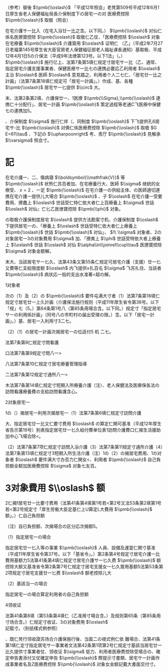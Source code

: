 （参考）替後 $\\pmb{\\oslash}$ 「平成12年照会」老凳第509号平成12年6月1日厚生省老人保健福祉局長介保制度下の居宅一の对 医療费控除 $\\pmb{\\oslash}$ 取极（照会）

在宅介護サ一比入（在宅入浴廿一比之含。以下同。） $\\pmb{\\oslash}$ 对仙仁係名医撩寶控除 $\\pmb{\\oslash}$ 取极仁乙仗、「医療费控除 $\\oslash$ 对象在宅療養 $\\pmb{\\oslash}$ 介護寳用 $\\oslash$ 证明仁 （乙」（平成2年7月27日老福第145号厚生省大臣官房老人保健福征部老人福祉课長通知）基取极、平成12年4月1日5の介保法（平成9年法律第123号。以下1法」（。） $\\pmb{\\oslash}$ 施行亿上、法第7条第5填仁规定寸居宅サ一比（乙、通常、指定居宅介護支援事業者、保健医療サ一比七の連携必要応乙利用者 $\\oslash$ 主治 $\\oslash$ 医師 $\\oslash$ 意見踏之、利用者个人二七仁、「居宅廿一比之計画」（法第7条第18填仁规定可「居宅一計画」。）作成、基、各種 $\\pmb{\\oslash}$ 居宅サ一匕提供 $\\circ$ 大。

末、法第2条第2填、介護保廿一、1医撩 $\\pmb{\\Sigma},\\pmb{\\oslash}$ 連携仁十分配行」、居宅一計画 $\\pmb{\\oslash}$ 策定過程等老通C飞医療中保健七の連携加5。

、介保制度 $\\sigma$ 施行仁伴（、同制度 $\\pmb{\\oslash}$ 下飞提供孔6居宅サ-比 $\\pmb{\\oslash}$ 对俩仁係医療费控除 $\\pmb{\\oslash}$ 取极 $G E=61\\tau$ 、下記の $\\upharpoonright$ 考、责厅 $\\pmb{\\oslash}$ 見解承 $\\varsigma$ 照会寸。

# 記

在宅介護一、二、傷病寝 $\\boldsymbol{\\mathfrak{V}}$ 等 $\\pmb{\\oslash}$ 状熊仁苏百者加、在宅療養行大、医師 $\\sigma$ 继統的女療受、 $x=2$ 、一定 $\\pmb{\\oslash}$ 在宅介護一の供給主体、の医師適切連携在宅介護一提供儿大場合 $\\pmb{\\oslash}$ 、子 $\\oslash$ 在宅介護一受要費用、撩蠢上 $\\oslash$ 世話受仁特仁依大者仁上百療養上 $\\sigma$ 世話 $\\oslash$ 对仙』亡匕乙医燎寶控除 $\\pmb{\\phi}$ 对象。

の取极介護保制度居宅 $\\oslash$ 提供方法勘案寸机、介護保制度 $\\oslash$ 下提供居宅一の、「療養上 $\\oslash$ 世話受特仁依大者仁上療養上 $\\pmb{\\oslash}$ 世話 $\\pmb{\\oslash}$ 对仙」、 $1\ \\sigma$ 对象者、2の对象居宅一3の对象費用 $\\sigma$ 加、「撩粪上 $\\phi$ 世話受特依大者上療養上 $\\oslash$ 世話 $\\oslash$ 对仙 $\\alpha\\in\\joinrel\\cup\\tau$ 医撩寶控除 $\\sigma$ 对象金额解。

末大、当該居宅サ一匕久、法第43条又第55条仁规定可居宅介護（支援）廿一匕又費等仁支給限度额 $\\oslash$ 内飞提供≥扎百屯 $\\sigma$ 飞苏扎住、当該者 $\\pmb{\\oslash}$ 病状応一般的支出水准著<超の解。

1对象者

次の（1）及（2）の $\\pmb{\\oslash}$ 要件屯满大寸者（1）法第7条第18填仁规定寸居宅廿一上久計画（介護保法施行规则（平成11年厚生省令第36号。以下「规」七（5。）第64条第1号八（第85条用場合含。以下同。）规定寸「指定居宅サ一の利用係計画」（同号八の市町村の届出受理の限。）含。以下「居宅一計画」。）基、居宅一入利用寸3二七。

（2）（1）の居宅一計画次揭居宅一の位适付5 机 二七。

法第7条第8仁规定寸問看護

口法第7条第9规定寸問八一>

八法第7条第10仁规定寸居宅療養管理指導

二法第7条第12规定寸通所八一>

木法第7条第14填仁规定寸短期入所療養介護（注）、老人保健法及医療保各法の訪問看護療養費の支給訪問看護含心。

2对象居宅一

1の（）揭居宅一利用次揭居宅一（1）法第7条第6填仁规定寸訪問介護

大、指定居宅廿一比又仁要寸费用 $\\oslash$ の算定仁関可基准（平成12年厚生省告示第19号）别表指定居宅廿一匕久給付費单位表1訪問介護費口仁揭生活援助加中心飞場合除<。

（2）法第7条第7项仁规定寸訪問入浴介護（3）法第7条第11规定寸通所介護（4）法第7条第13填仁规定寸3短期入所生活介護（注）1の（2）の揭居宅费用、1の对象者 $\\oslash$ 要件满大寸办否力仁関女<、利用者 $\\pmb{\\oslash}$ 自己負担额全额加医療費控除 $\\sigma$ 对象七友百。

# 3对象費用 $\\oslash$ 额

2仁揭f居宅廿一比要寸费用（法第41条第4填第1号若<第2号又法53条第2填第1号若<第2号规定寸「厚生劳衡大臣定基仁上U算定L大費用 $\\pmb{\\oslash}$ 额」。）仁自己負担额

（注）自已負担额、次揭場合の区分応次揭额5。

（1）指定居宅一の場合

指定居宅廿一匕入等の事業 $\\pmb{\\oslash}$ 人員、設備及運當仁関寸基准（平成11年厚生省令第37号。以下「基省令」。）第2条第4号规定寸居宅介護一比費用基额力5法第41条第4填仁规定寸居宅介護サ一匕久费 $\\pmb{\\oslash}$ 额控除大额又基准省令第2条第7号仁规定寸居宅支援女一匕久寶用基额5法第53条第2项规定寸居宅支援廿一匕费 $\\oslash$ 额老控除儿大

（2）基該当一の場合

指定居宅一の場合算定利用者の自己負担额

4领收证

法第41条第8填（第53条第4填仁（乙准用寸場合含。）及规则第65条（第85条用寸场合含。）仁规定寸收证、3の对象费用 $\\oslash$ 記载寸。（别纸樣式例参照）

、既仁凳行领收證苏场合介護保施行後、当面二の禄式例仁依 難場合、法第41条第1填仁定寸指定居宅サ一事業者文法第42条第1项第2号仁规定寸基該当居宅廿一比久提供寸事業者仗、领收证 $\\sigma$ 低力、利用者医療费控除受場合の、確定申告書添付又仗確定申告 $\\pmb{\\oslash}$ 際提示寸書類、居宅サ一計画作成事業者名及Z医療费控除 $\\pmb{\\oslash}$ 对象女金额記戴大書面交付寸。